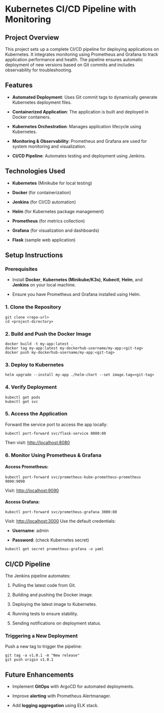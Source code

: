 Kubernetes CI/CD Pipeline with Monitoring
=========================================

Project Overview
----------------

This project sets up a complete CI/CD pipeline for deploying applications on Kubernetes. It integrates monitoring using Prometheus and Grafana to track application performance and health. The pipeline ensures automatic deployment of new versions based on Git commits and includes observability for troubleshooting.

Features
--------

-   **Automated Deployment**: Uses Git commit tags to dynamically generate Kubernetes deployment files.

-   **Containerized Application**: The application is built and deployed in Docker containers.

-   **Kubernetes Orchestration**: Manages application lifecycle using Kubernetes.

-   **Monitoring & Observability**: Prometheus and Grafana are used for system monitoring and visualization.

-   **CI/CD Pipeline**: Automates testing and deployment using Jenkins.

Technologies Used
-----------------

-   **Kubernetes** (Minikube for local testing)

-   **Docker** (for containerization)

-   **Jenkins** (for CI/CD automation)

-   **Helm** (for Kubernetes package management)

-   **Prometheus** (for metrics collection)

-   **Grafana** (for visualization and dashboards)

-   **Flask** (sample web application)

Setup Instructions
------------------

### Prerequisites

-   Install **Docker**, **Kubernetes (Minikube/K3s)**, **Kubectl**, **Helm**, and **Jenkins** on your local machine.

-   Ensure you have Prometheus and Grafana installed using Helm.

### 1\. Clone the Repository

```
git clone <repo-url>
cd <project-directory>
```

### 2\. Build and Push the Docker Image

```
docker build -t my-app:latest .
docker tag my-app:latest my-dockerhub-username/my-app:<git-tag>
docker push my-dockerhub-username/my-app:<git-tag>
```

### 3\. Deploy to Kubernetes

```
helm upgrade --install my-app ./helm-chart --set image.tag=<git-tag>
```

### 4\. Verify Deployment

```
kubectl get pods
kubectl get svc
```

### 5\. Access the Application

Forward the service port to access the app locally:

```
kubectl port-forward svc/flask-service 8080:80
```

Then visit: <http://localhost:8080>

### 6\. Monitor Using Prometheus & Grafana

#### Access Prometheus:

```
kubectl port-forward svc/prometheus-kube-prometheus-prometheus 9090:9090
```

Visit: <http://localhost:9090>

#### Access Grafana:

```
kubectl port-forward svc/prometheus-grafana 3000:80
```

Visit: <http://localhost:3000> Use the default credentials:

-   **Username**: admin

-   **Password**: (check Kubernetes secret)

```
kubectl get secret prometheus-grafana -o yaml
```

CI/CD Pipeline
--------------

The Jenkins pipeline automates:

1.  Pulling the latest code from Git.

2.  Building and pushing the Docker image.

3.  Deploying the latest image to Kubernetes.

4.  Running tests to ensure stability.

5.  Sending notifications on deployment status.

### Triggering a New Deployment

Push a new tag to trigger the pipeline:

```
git tag -a v1.0.1 -m "New release"
git push origin v1.0.1
```

Future Enhancements
-------------------

-   Implement **GitOps** with ArgoCD for automated deployments.

-   Improve **alerting** with Prometheus Alertmanager.

-   Add **logging aggregation** using ELK stack.